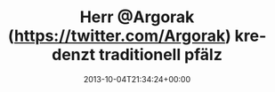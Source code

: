 ---
retweeted: false
source: <a href="http://twitter.com/download/android" rel="nofollow">Twitter for Android</a>
entities:
  user_mentions:
  - name: Florian Gilcher (@skade@hachyderm.io)
    screen_name: Argorak
    indices:
    - '5'
    - '13'
    id_str: '27227212'
    id: '27227212'
  urls: []
  symbols: []
  media:
  - expanded_url: https://twitter.com/bascht/status/386242927087058944/photo/1
    indices:
    - '55'
    - '77'
    url: http://t.co/IoDke5dkDh
    media_url: http://pbs.twimg.com/media/BVw15TpIcAAv5do.jpg
    id_str: '386242926688628736'
    id: '386242926688628736'
    media_url_https: https://pbs.twimg.com/media/BVw15TpIcAAv5do.jpg
    sizes:
      large:
        w: '2048'
        h: '1152'
        resize: fit
      medium:
        w: '1200'
        h: '675'
        resize: fit
      thumb:
        w: '150'
        h: '150'
        resize: crop
      small:
        w: '680'
        h: '383'
        resize: fit
    type: photo
    display_url: pic.twitter.com/IoDke5dkDh
  hashtags: []
display_text_range:
- '0'
- '77'
favorite_count: '0'
id_str: '386242927087058944'
truncated: false
retweet_count: '1'
id: '386242927087058944'
possibly_sensitive: false
created_at: Fri Oct 04 21:34:24 +0000 2013
favorited: false
full_text: Herr [@Argorak](https://twitter.com/Argorak) kredenzt traditionell pfälzisches
  Essen.
lang: de
extended_entities:
  media:
  - expanded_url: https://twitter.com/bascht/status/386242927087058944/photo/1
    indices:
    - '55'
    - '77'
    url: http://t.co/IoDke5dkDh
    media_url: http://pbs.twimg.com/media/BVw15TpIcAAv5do.jpg
    id_str: '386242926688628736'
    id: '386242926688628736'
    media_url_https: https://pbs.twimg.com/media/BVw15TpIcAAv5do.jpg
    sizes:
      large:
        w: '2048'
        h: '1152'
        resize: fit
      medium:
        w: '1200'
        h: '675'
        resize: fit
      thumb:
        w: '150'
        h: '150'
        resize: crop
      small:
        w: '680'
        h: '383'
        resize: fit
    type: photo
    display_url: pic.twitter.com/IoDke5dkDh
tags:
- pesos/twitter
date: '2013-10-04T21:34:24+00:00'
src: https://twitter.com/bascht/status/386242927087058944
original_url: https://twitter.com/bascht/status/386242927087058944
type: twitter_tweet
media_url: https://img.bascht.com/twitter/pbs.twimg.com/media/BVw15TpIcAAv5do.jpg
text: Herr [@Argorak](https://twitter.com/Argorak) kredenzt traditionell pfälzisches
  Essen.
title: Herr @Argorak (https://twitter.com/Argorak) kredenzt traditionell pfälz

---